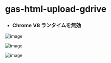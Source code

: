 # gas-html-upload-gdrive

- ### Chrome V8 ランタイムを無効

![image](https://user-images.githubusercontent.com/1501327/187684867-b6e557ff-7d02-401b-bdb0-53ddc8d1c8af.png)

![image](https://user-images.githubusercontent.com/1501327/187684286-620ea790-5812-4733-b831-600061af302f.png)

![image](https://user-images.githubusercontent.com/1501327/187684453-cce5335e-3c81-4c9d-907c-04570bc98e0b.png)
